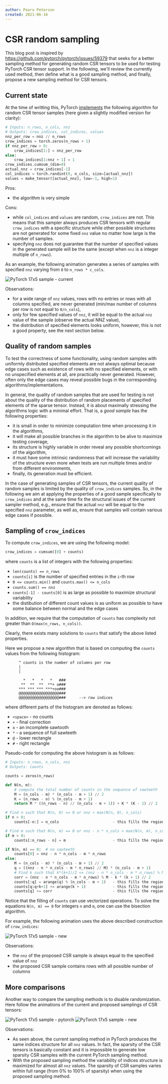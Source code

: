 ```yaml
---
author: Pearu Peterson
created: 2021-06-16
---
```


# CSR random sampling

This blog post is inspired by https://github.com/pytorch/pytorch/issues/59379 that seeks
for a better sampling method for generating random CSR tensors to be used for testing PyTorch CSR
tensor support. In the following, we'll review the currently used method, then define what is a good sampling method,
and finally, propose a new sampling method for CSR tensors.

## Current state

At the time of writting this, PyTorch [implements](https://github.com/pytorch/pytorch/blob/8c4e78129ec8d71d587ac5d143ad17e4b95b3576/torch/testing/_internal/common_utils.py#L1068-L1092)
the following algorithm for random CSR tensor samples (here given a slightly modified version for clarity):

```python
# Inputs: n_rows, n_cols, nnz
# Outputs: crow_indices, col_indices, values
nnz_per_row = nnz // n_rows
crow_indices = torch.zeros(n_rows + 1)
if nnz_per_row > 0:
    crow_indices[1:] = nnz_per_row
else:
    crow_indices[1:nnz + 1] = 1
crow_indices.cumsum_(dim=0)
actual_nnz = crow_indices[-1]
col_indices = torch.randint(0, n_cols, size=[actual_nnz])
values = make_tensor([actual_nnz], low=-1, high=1)
```

Pros:
- the algorithm is very simple

Cons:
- while `col_indices` and `values` are random, `crow_indices` are not. This means that this sampler always
  produces CSR tensors with regular `crow_indices` with a specific structure while other possible structures are
  not generated for some fixed `nnz` value no matter how large is the number of samples. 
- specifying `nnz` does not guarantee that the number of specified values in the generated sample will be the same
  (except when `nnz` is a integer multiple of `n_rows`).

As an example, the following animation generates a series of samples with specified `nnz` varying from `0` to `n_rows * c_cols`.

![PyTorch 17x5 sample - current](data/distribute_column_indices_17x5_pytorch_random.gif)

Observations:
- for a wide range of `nnz` values, rows with no entries or rows with all columns specified,
  are never generated (min/max number of columns per row is not equal to `0/n_cols`),
- only for few specified values of `nnz`, it will be equal to the actual `nnz` value of the sample (observe the actual NNZ value),
- the distribution of specified elements looks uniform, however, this is not a good property, see the next section below.

## Quality of random samples

To test the correctness of some functionality, using random samples with uniformly distributed specified elements
are not always optimal because edge cases such as existence of rows with no specified elements, or with no unspecified elements at all,
are practically never generated. However, often only the edge cases may reveal possible bugs in the corresponding
algorithms/implementations.

In general, the quality of random samples that are used for testing is not about the
quality of the distribution of random placements of specified elements of the sparse tensor. Instead, it is about
maximally stressing the algorithms logic with a minimal effort. That is, a *good sample* has the following properties:
- it is small in order to minimize computation time when processing it in the algorithms,
- it will make all possible branches in the algorithm to be alive to maximize testing coverage,
- its structure is highly variable in order reveal any possible shortcomings of the algorithm,
- it must have some intrinsic randomness that will increase the variability of the structure even more when
  tests are run multiple times and/or from different environments,
- finally, its generation must be efficient.

In the case of generating samples of CSR tensors, the current quality of random samples is limited by the quality of `crow_indices`
samples. So, in the following we aim at applying the properties of a good sample specifically to `crow_indices` and
at the same time fix the structural issues of the current sampler method, e.g., ensure that the actual `nnz`
will be equal to the specified `nnz` parameter, as well as, ensure that samples will contain various edge cases if possible.

## Sampling of `crow_indices`

To compute `crow_indices`, we are using the following model:

```python
crow_indices = cumsum([0] + counts)
```

where `counts` is a list of integers with the following properties:

- `len(counts) == n_rows`
- `counts[i]` is the number of specified entries in the `i`-th row
- `0 <= counts.min()` and `counts.max() <= n_cols`
- `counts.sum() == nnz`
- `counts[-1] - counts[0]` is as large as possible to maximize structural variability
- the distibution of different count values is as uniform as possible to have some balance between normal and the edge cases

In addition, we require that the computation of `counts` has complexity not greater than `O(max(n_rows, n_cols))`.

Clearly, there exists many solutions to `counts` that satisfy the above listed properties.

Here we propose a new algorithm that is based on computing the `counts` values from the following
histogram:

```
      ^ counts is the number of columns per row
      |
      |

        *   *   *   *   ###
       **  **  **  **+ o###
      *** *** *** ***+oo###
      @@@@@@@@@@@@@@@@@@###
      @@@@@@@@@@@@@@@@@@###      --> row indices
```
where different parts of the histogram are denoted as follows:
- `<space>` - no counts
- `+` - final correction
- `o` - an incomplete sawtooth
- `*` - a sequence of full sawteeth
- `@` - lower rectangle
- `#` - right rectangle

Pseudo-code for computing the above histogram is as follows:

```python
# Inputs: n_rows, n_cols, nnz
# Outputs: counts

counts = zeros(n_rows)

def N(n, m):
    # compute the total number of counts in the sequence of sawteeth
    M = (n_cols - m) * (n_cols - m + 1) // 2
    K = (n_rows - n) % (n_cols - m + 1)
    return M * ((n_rows - n) // (n_cols - m + 1)) + K * (K - 1) // 2

# Find n such that N(n, 0) == 0 or nnz < max(N(n, 0), n_cols)
if n > 0:
    counts[-n:] = n_cols                        - this fills the region denoted by #

# Find m such that N(n, m) == 0 or nnz - n * n_cols < max(N(n, m), n_cols)
if m > 0:
    counts[:n_rows - n] = m                     - this fills the region denoted by @

if N(n, m) == 0:  # no sawteeth
    counts[0] = nnz - n * n_cols - m * n_rows
else:
    M = (n_cols - m) * (n_cols - m + 1) // 2
    q = ((nnz - n * n_cols - m * n_rows) // M) * (n_cols - m + 1)
    # Find k such that k*(k+1)/2 <= (nnz - n * n_cols - m * n_rows) % M
    corr = (nnz - n * n_cols - m * n_rows) % M - k * (k + 1) // 2
    counts[:q] = arange(q) % (n_cols - m + 1)   - this fills the region denoted by *
    counts[q:q+k+1] += arange(k + 1)            - this fills the region denoted by o
    counts[q] += corr                           - this fills the region denoted by +
```

Notice that the filling of `counts` can use vectorized operations.
To solve the equations `N(n, m) == 0` for integers `n` and `m`, one can use the bisection algorithm.

For example, the following animation uses the above described construction of `crow_indices`:

![PyTorch 17x5 sample - new](data/distribute_column_indices_17x5_new_random.gif)

Observations:
- the `nnz` of the proposed CSR sample is always equal to the specified value of `nnz`
- the proposed CSR sample contains rows with all possible number of columns


## More comparisons

Another way to compare the sampling methods is to disable randomization. Here follow the
animations of the current and proposed samplings of CSR tensors:

![PyTorch 17x5 sample - pytorch](data/distribute_column_indices_17x5_pytorch_norandom.gif)
![PyTorch 17x5 sample - new](data/distribute_column_indices_17x5_new_norandom.gif)

Observations:
- As seen above, the current sampling method in PyTorch produces the same indices structure
  for all `nnz` values. In fact, the sparsity of the CSR tensors is basically constant and it is
  impossible to generate low sparsity CSR samples with the current PyTorch sampling method.
- With the proposed sampling method the variability of indices structure
  is maximized for almost all `nnz` values. The sparsity of CSR samples varies
  within full range (from 0% to 100% of sparsity) when using the proposed sampling method.
